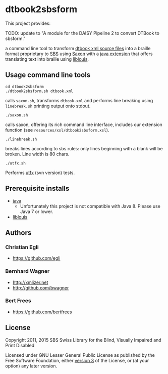 # dtbook2sbsform

This project provides:

TODO: update to "A module for the DAISY Pipeline 2 to convert DTBook
to sbsform."

a command line tool to transform [dtbook xml source files][dtbook]
into a braille format proprietary to [SBS][] using [Saxon][] with a
[java extension][] that offers translating text into braille using
[liblouis][].

[dtbook]: http://en.wikipedia.org/wiki/DTBook
[SBS]: http://www.sbs.ch
[Saxon]: http://saxon.sourceforge.net/
[java extension]: https://github.com/sbsdev/LiblouisSaxonExtension
[liblouis]: http://liblouis.org

## Usage command line tools

    cd dtbook2sbsform
    ./dtbook2sbsform.sh dtbook.xml
    
calls `saxon.sh`, transforms `dtbook.xml` and performs line breaking
using `linebreak.sh` printing output onto stdout.

    ./saxon.sh
    
calls saxon, offering its rich command line interface, includes our
extension function (see `resources/xsl/dtbook2sbsform.xsl`).

    ./linebreak.sh
    
breaks lines according to sbs rules: only lines beginning with a blank
will be broken. Line width is 80 chars.

    ./utfx.sh
    
Performs [utfx](http://utf-x.sourceforge.net/) (svn version) tests.

## Prerequisite installs

* [java](http://java.sun.com)
  * Unfortunately this project is not compatible with Java 8. Please
    use Java 7 or lower.
* [liblouis](http://code.google.com/p/liblouis/)

## Authors

### Christian Egli

+ https://github.com/egli

### Bernhard Wagner

+ http://xmlizer.net
+ http://github.com/bwagner

### Bert Frees

+ https://github.com/bertfrees

## License

Copyright 2011, 2015 SBS Swiss Library for the Blind, Visually
Impaired and Print Disabled

Licensed under GNU Lesser General Public License as published by the
Free Software Foundation, either
[version 3](http://www.gnu.org/licenses/gpl-3.0.html) of the License,
or (at your option) any later version.
